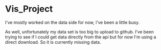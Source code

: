 # Vis_Project

I've mostly worked on the data side for now, I've been a little busy.

As well, unfortunately my data set is too big to upload to github. I've been trying to see if I could get data directly from the api but for now I'm using a direct download. So it is currently missing data.
